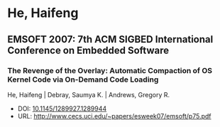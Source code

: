 # He, Haifeng

## EMSOFT 2007: 7th ACM SIGBED International Conference on Embedded Software

### The Revenge of the Overlay: Automatic Compaction of OS Kernel Code via On-Demand Code Loading
He, Haifeng | Debray, Saumya K. | Andrews, Gregory R.
* DOI: [10.1145/1289927.1289944](https://doi.org/10.1145/1289927.1289944)
* URL: <http://www.cecs.uci.edu/~papers/esweek07/emsoft/p75.pdf>

